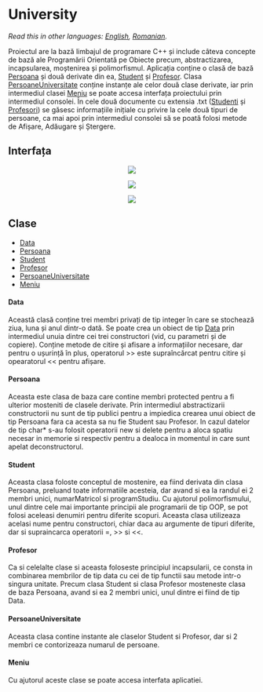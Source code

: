 # University

*Read this in other languages: [English](README.en.md), [Romanian](README.md).*

Proiectul are la bază limbajul de programare C++ și include câteva concepte de bază ale Programării Orientată pe Obiecte precum, abstractizarea, incapsularea, moștenirea și polimorfismul. Aplicația conține o clasă de bază [Persoana](#Persoana) și două derivate din ea, [Student](#Student) și [Profesor](#Profesor). Clasa [PersoaneUniversitate](#PersoaneUniversitate) conține instanțe ale celor două clase derivate, iar prin intermediul clasei [Meniu](#Meniu) se poate accesa interfața proiectului prin intermediul consolei. În cele două documente cu extensia .txt ([Studenti](Studenti.txt) și [Profesori](Profesori.txt)) se găsesc informațiile inițiale cu privire la cele două tipuri de persoane, ca mai apoi prin intermediul consolei să se poată folosi metode de Afișare, Adăugare și Ștergere.

## Interfața

<p align="center">
  <img src="https://i.ibb.co/HPCw9tm/Screenshot-3.png">
</p>

<p align="center">
  <img src="https://i.ibb.co/LYnvDpW/Screenshot-3.png">
</p>

<p align="center">
  <img src="https://i.ibb.co/DQRnwqR/Screenshot-4.png">
</p>

## Clase
  - [Data](#Data)
  - [Persoana](#Persoana)
  - [Student](#Student)
  - [Profesor](#Profesor)
  - [PersoaneUniversitate](#PersoaneUniversitate)
  - [Meniu](#Meniu)
  
  #### Data
  Această clasă conține trei membri privați de tip integer în care se stochează ziua, luna și anul dintr-o dată. Se poate crea un obiect de tip [Data](Data.h) prin intermediul unuia dintre cei trei constructori (vid, cu parametri și de copiere). Conține metode de citire și afisare a informațiilor necesare, dar pentru o ușurință în plus, operatorul >> este supraîncărcat pentru citire și opearatorul << pentru afișare.
  #### Persoana
  Aceasta este clasa de baza care contine membri protected pentru a fi ulterior mosteniti de clasele derivate. Prin intermediul abstractizarii constructorii nu sunt de tip publici pentru a impiedica crearea unui obiect de tip Persoana fara ca acesta sa nu fie Student sau Profesor. In cazul datelor de tip char* s-au folosit operatorii new si delete pentru a aloca spatiu necesar in memorie si respectiv pentru a dealoca in momentul in care sunt apelat deconstructorul.
  #### Student
  Aceasta clasa foloste conceptul de mostenire, ea fiind derivata din clasa Persoana, preluand toate informatiile acesteia, dar avand si ea la randul ei 2 membri unici, numarMatricol si programStudiu. Cu ajutorul polimorfismului, unul dintre cele mai importante principii ale programarii de tip OOP, se pot folosi aceleasi denumiri pentru diferite scopuri. Aceasta clasa utilizeaza acelasi nume pentru constructori, chiar daca au argumente de tipuri diferite, dar si supraincarca operatorii =, >> si <<.
  #### Profesor
  Ca si celelalte clase si aceasta foloseste principiul incapsularii, ce consta in combinarea membrilor de tip data cu cei de tip functii sau metode intr-o singura unitate. Precum clasa Student si clasa Profesor mosteneste clasa de baza Persoana, avand si ea 2 membri unici, unul dintre ei fiind de tip Data.
  #### PersoaneUniversitate
  Aceasta clasa contine instante ale claselor Student si Profesor, dar si 2 membri ce contorizeaza numarul de persoane.
  #### Meniu
  Cu ajutorul aceste clase se poate accesa interfata aplicatiei.
  
  
  
